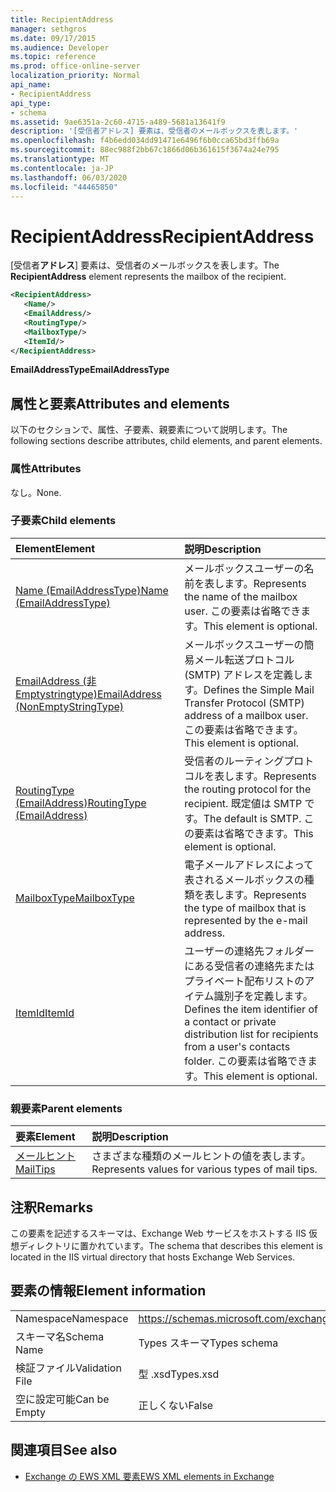 ```yaml
---
title: RecipientAddress
manager: sethgros
ms.date: 09/17/2015
ms.audience: Developer
ms.topic: reference
ms.prod: office-online-server
localization_priority: Normal
api_name:
- RecipientAddress
api_type:
- schema
ms.assetid: 9ae6351a-2c60-4715-a489-5681a13641f9
description: '[受信者アドレス] 要素は、受信者のメールボックスを表します。'
ms.openlocfilehash: f4b6edd034dd91471e6496f6b0cca65bd3ffb69a
ms.sourcegitcommit: 88ec988f2bb67c1866d06b361615f3674a24e795
ms.translationtype: MT
ms.contentlocale: ja-JP
ms.lasthandoff: 06/03/2020
ms.locfileid: "44465850"
---
```

# <a name="recipientaddress"></a><span data-ttu-id="90b25-103">RecipientAddress</span><span class="sxs-lookup"><span data-stu-id="90b25-103">RecipientAddress</span></span>

<span data-ttu-id="90b25-104">[受信者**アドレス**] 要素は、受信者のメールボックスを表します。</span><span class="sxs-lookup"><span data-stu-id="90b25-104">The **RecipientAddress** element represents the mailbox of the recipient.</span></span> 
  
```xml
<RecipientAddress>
   <Name/>
   <EmailAddress/>
   <RoutingType/>
   <MailboxType/>
   <ItemId/>
</RecipientAddress>
```

 <span data-ttu-id="90b25-105">**EmailAddressType**</span><span class="sxs-lookup"><span data-stu-id="90b25-105">**EmailAddressType**</span></span>
## <a name="attributes-and-elements"></a><span data-ttu-id="90b25-106">属性と要素</span><span class="sxs-lookup"><span data-stu-id="90b25-106">Attributes and elements</span></span>

<span data-ttu-id="90b25-107">以下のセクションで、属性、子要素、親要素について説明します。</span><span class="sxs-lookup"><span data-stu-id="90b25-107">The following sections describe attributes, child elements, and parent elements.</span></span>
  
### <a name="attributes"></a><span data-ttu-id="90b25-108">属性</span><span class="sxs-lookup"><span data-stu-id="90b25-108">Attributes</span></span>

<span data-ttu-id="90b25-109">なし。</span><span class="sxs-lookup"><span data-stu-id="90b25-109">None.</span></span>
  
### <a name="child-elements"></a><span data-ttu-id="90b25-110">子要素</span><span class="sxs-lookup"><span data-stu-id="90b25-110">Child elements</span></span>

|<span data-ttu-id="90b25-111">**Element**</span><span class="sxs-lookup"><span data-stu-id="90b25-111">**Element**</span></span>|<span data-ttu-id="90b25-112">**説明**</span><span class="sxs-lookup"><span data-stu-id="90b25-112">**Description**</span></span>|
|:-----|:-----|
|[<span data-ttu-id="90b25-113">Name (EmailAddressType)</span><span class="sxs-lookup"><span data-stu-id="90b25-113">Name (EmailAddressType)</span></span>](name-emailaddresstype.md) <br/> |<span data-ttu-id="90b25-114">メールボックスユーザーの名前を表します。</span><span class="sxs-lookup"><span data-stu-id="90b25-114">Represents the name of the mailbox user.</span></span> <span data-ttu-id="90b25-115">この要素は省略できます。</span><span class="sxs-lookup"><span data-stu-id="90b25-115">This element is optional.</span></span>  <br/> |
|[<span data-ttu-id="90b25-116">EmailAddress (非 Emptystringtype)</span><span class="sxs-lookup"><span data-stu-id="90b25-116">EmailAddress (NonEmptyStringType)</span></span>](emailaddress-nonemptystringtype.md) <br/> |<span data-ttu-id="90b25-117">メールボックスユーザーの簡易メール転送プロトコル (SMTP) アドレスを定義します。</span><span class="sxs-lookup"><span data-stu-id="90b25-117">Defines the Simple Mail Transfer Protocol (SMTP) address of a mailbox user.</span></span> <span data-ttu-id="90b25-118">この要素は省略できます。</span><span class="sxs-lookup"><span data-stu-id="90b25-118">This element is optional.</span></span>  <br/> |
|[<span data-ttu-id="90b25-119">RoutingType (EmailAddress)</span><span class="sxs-lookup"><span data-stu-id="90b25-119">RoutingType (EmailAddress)</span></span>](routingtype-emailaddress.md) <br/> |<span data-ttu-id="90b25-120">受信者のルーティングプロトコルを表します。</span><span class="sxs-lookup"><span data-stu-id="90b25-120">Represents the routing protocol for the recipient.</span></span> <span data-ttu-id="90b25-121">既定値は SMTP です。</span><span class="sxs-lookup"><span data-stu-id="90b25-121">The default is SMTP.</span></span> <span data-ttu-id="90b25-122">この要素は省略できます。</span><span class="sxs-lookup"><span data-stu-id="90b25-122">This element is optional.</span></span>  <br/> |
|[<span data-ttu-id="90b25-123">MailboxType</span><span class="sxs-lookup"><span data-stu-id="90b25-123">MailboxType</span></span>](mailboxtype.md) <br/> |<span data-ttu-id="90b25-124">電子メールアドレスによって表されるメールボックスの種類を表します。</span><span class="sxs-lookup"><span data-stu-id="90b25-124">Represents the type of mailbox that is represented by the e-mail address.</span></span>  <br/> |
|[<span data-ttu-id="90b25-125">ItemId</span><span class="sxs-lookup"><span data-stu-id="90b25-125">ItemId</span></span>](itemid.md) <br/> |<span data-ttu-id="90b25-126">ユーザーの連絡先フォルダーにある受信者の連絡先またはプライベート配布リストのアイテム識別子を定義します。</span><span class="sxs-lookup"><span data-stu-id="90b25-126">Defines the item identifier of a contact or private distribution list for recipients from a user's contacts folder.</span></span> <span data-ttu-id="90b25-127">この要素は省略できます。</span><span class="sxs-lookup"><span data-stu-id="90b25-127">This element is optional.</span></span>  <br/> |
   
### <a name="parent-elements"></a><span data-ttu-id="90b25-128">親要素</span><span class="sxs-lookup"><span data-stu-id="90b25-128">Parent elements</span></span>

|<span data-ttu-id="90b25-129">**要素**</span><span class="sxs-lookup"><span data-stu-id="90b25-129">**Element**</span></span>|<span data-ttu-id="90b25-130">**説明**</span><span class="sxs-lookup"><span data-stu-id="90b25-130">**Description**</span></span>|
|:-----|:-----|
|[<span data-ttu-id="90b25-131">メールヒント</span><span class="sxs-lookup"><span data-stu-id="90b25-131">MailTips</span></span>](mailtips.md) <br/> |<span data-ttu-id="90b25-132">さまざまな種類のメールヒントの値を表します。</span><span class="sxs-lookup"><span data-stu-id="90b25-132">Represents values for various types of mail tips.</span></span>  <br/> |
   
## <a name="remarks"></a><span data-ttu-id="90b25-133">注釈</span><span class="sxs-lookup"><span data-stu-id="90b25-133">Remarks</span></span>

<span data-ttu-id="90b25-134">この要素を記述するスキーマは、Exchange Web サービスをホストする IIS 仮想ディレクトリに置かれています。</span><span class="sxs-lookup"><span data-stu-id="90b25-134">The schema that describes this element is located in the IIS virtual directory that hosts Exchange Web Services.</span></span>
  
## <a name="element-information"></a><span data-ttu-id="90b25-135">要素の情報</span><span class="sxs-lookup"><span data-stu-id="90b25-135">Element information</span></span>

|||
|:-----|:-----|
|<span data-ttu-id="90b25-136">Namespace</span><span class="sxs-lookup"><span data-stu-id="90b25-136">Namespace</span></span>  <br/> |https://schemas.microsoft.com/exchange/services/2006/types  <br/> |
|<span data-ttu-id="90b25-137">スキーマ名</span><span class="sxs-lookup"><span data-stu-id="90b25-137">Schema Name</span></span>  <br/> |<span data-ttu-id="90b25-138">Types スキーマ</span><span class="sxs-lookup"><span data-stu-id="90b25-138">Types schema</span></span>  <br/> |
|<span data-ttu-id="90b25-139">検証ファイル</span><span class="sxs-lookup"><span data-stu-id="90b25-139">Validation File</span></span>  <br/> |<span data-ttu-id="90b25-140">型 .xsd</span><span class="sxs-lookup"><span data-stu-id="90b25-140">Types.xsd</span></span>  <br/> |
|<span data-ttu-id="90b25-141">空に設定可能</span><span class="sxs-lookup"><span data-stu-id="90b25-141">Can be Empty</span></span>  <br/> |<span data-ttu-id="90b25-142">正しくない</span><span class="sxs-lookup"><span data-stu-id="90b25-142">False</span></span>  <br/> |
   
## <a name="see-also"></a><span data-ttu-id="90b25-143">関連項目</span><span class="sxs-lookup"><span data-stu-id="90b25-143">See also</span></span>



- [<span data-ttu-id="90b25-144">Exchange の EWS XML 要素</span><span class="sxs-lookup"><span data-stu-id="90b25-144">EWS XML elements in Exchange</span></span>](ews-xml-elements-in-exchange.md)

